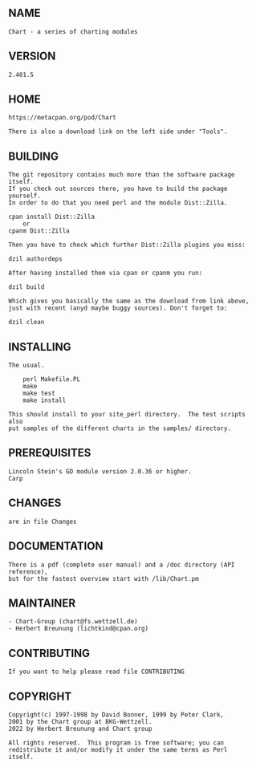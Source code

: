 ## NAME

    Chart - a series of charting modules

## VERSION
 
    2.401.5

## HOME

    https://metacpan.org/pod/Chart

    There is also a download link on the left side under "Tools".


## BUILDING

    The git repository contains much more than the software package itself.
    If you check out sources there, you have to build the package yourself.
    In order to do that you need perl and the module Dist::Zilla.
    
    cpan install Dist::Zilla   
        or 
    cpanm Dist::Zilla
    
    Then you have to check which further Dist::Zilla plugins you miss:
    
    dzil authordeps
    
    After having installed them via cpan or cpanm you run:

    dzil build
    
    Which gives you basically the same as the download from link above, 
    just with recent (anyd maybe buggy sources). Don't forget to:
    
    dzil clean


## INSTALLING

    The usual.
 
        perl Makefile.PL
        make
        make test
        make install

    This should install to your site_perl directory.  The test scripts also
    put samples of the different charts in the samples/ directory.


## PREREQUISITES

    Lincoln Stein's GD module version 2.0.36 or higher.
    Carp


## CHANGES

    are in file Changes
    

## DOCUMENTATION

    There is a pdf (complete user manual) and a /doc directory (API reference),
    but for the fastest overview start with /lib/Chart.pm
    

## MAINTAINER

    - Chart-Group (chart@fs.wettzell.de)
    - Herbert Breunung (lichtkind@cpan.org)


## CONTRIBUTING

    If you want to help please read file CONTRIBUTING


## COPYRIGHT

    Copyright(c) 1997-1998 by David Bonner, 1999 by Peter Clark,
    2001 by the Chart group at BKG-Wettzell.
    2022 by Herbert Breunung and Chart group

    All rights reserved.  This program is free software; you can
    redistribute it and/or modify it under the same terms as Perl 
    itself.

